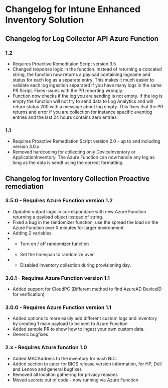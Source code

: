 # Changelog for Intune Enhanced Inventory Solution 

## Changelog for Log Collector API Azure Function

### 1.2 
* Requires Proactive Remeditaion Script version 3.5
* Changed response logic in the function. Instead of returning a concated string, the function now returns a payload containing logname and status for each log as a separate entry. This makes it much easier to validate each log ingestion separated if you have many logs in the same PR Script. Fixes issues with the PR reporting wrongly. 
* Function now checks if the log you are sending is not empty. If the log is empty the function will not try to send data to Log Analytics and will return status 200 with a message about log empty. This fixes that the PR returns and error if you are collection for instance specific eventlog entries and the last 24 hours contains zero entries. 

### 1.1 
* Requires Proactive Remediation Script version 2.0 - up to and including version 3.0.x 
* Removed hardcoding for collecting only DeviceInventory or ApplicationInventory. The Azure Function can now handle any log as long as the data is sendt using the correct formatting. 

## Changelog for Inventory Collection Proactive remediation

### 3.5.0 - Requires Azure Function version 1.2 
* Updated output logic in correspondace with new Azure Function returning a payload object instead of string. 
* Fixed a bug in the randomizer function, use the spread the load on the Azure Function over X minutes for larger environment.
* Adding 2 variables
* * Turn on / off randomizer function 
* * Set the timespan to randomize over 
* * Disabled inventory collection during provisioning day.

### 3.0.1 - Requires Azure Function version 1.1 
* Added support for CloudPC (Different method to find AzureAD DeviceID for verification) 

### 3.0.0 -  Requires Azure Function version 1.1 
* Added options to more easily add different custom logs and inventory by creating 1 main payload to be sent to Azure Function
* Added sample PR to show how to ingest your own custom data. 
* Generic bugfixes 

### 2.x - Requires Azure function 1.0 
* Added MACAddress to the inventory for each NIC. 
* Added section to cater for BIOS release version information, for HP, Dell and Lenovo and general bugfixes
* Removed all location gathering for privacy reasons 
* Moved secrets out of code - now running via Azure Function

